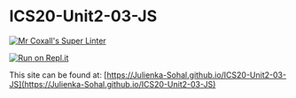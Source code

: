 # ICS20-Unit2-03-JS

[![Mr Coxall's Super Linter](https://github.com/Julienka-Sohal/ICS20-Unit2-03-JS/workflows/Mr%20Coxall's%20Super%20Linter/badge.svg)](https://github.com/Julienka-Sohal/ICS20-Unit2-03-JS/actions/)

[![Run on Repl.it](https://repl.it/badge/github/Julienka-Sohal/ICS20-Unit2-03-JS)](https://repl.it/github/Julienka-Sohal/ICS20-Unit2-03-JS)

This site can be found at: [https://Julienka-Sohal.github.io/ICS20-Unit2-03-JS](https://Julienka-Sohal.github.io/ICS20-Unit2-03-JS)
